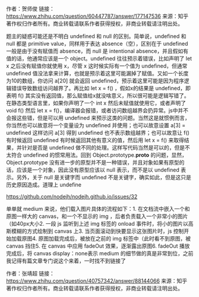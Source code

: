 作者：贺师俊
链接：https://www.zhihu.com/question/60447787/answer/177147536
来源：知乎
著作权归作者所有。商业转载请联系作者获得授权，非商业转载请注明出处。

题主的疑惑可能还是不明白 undefined 和 null 的区别。简单说，undefined 和 null 都是 primitive value，同样用于表达 absence（空），区别在于 undefined 一般是由于没有赋值而 absence，而 null 是 intentional absence，并且假如有值的话，他通常应该是一个 object。undefined 往往预示着错误，比如声明了 let x 之后没有赋值你就使用 x，尽管 x 这时候实际有一个值为 undefined，但通常 undefined 值没法拿来计算，也就是预示着这里可能漏掉了赋值。又如一个长度为10的数组，你访问 a[20] 就会返回 undefined，预示着这里可能是因为程序逻辑错误导致数组访问越界了。再比如 let x = f() ，假如x的结果是 undefined，即表明 f() 其实没有返回值，那么赋值给x就没啥意义，所以很可能是逻辑写错了。在静态类型语言里，如果你声明了一个 int x 然后未赋值就使用它，或者声明了 void f() 然后 let x = f()，编译器会报错，或者访问数组越界会扔异常。js中并不会报这些错，但是可以用 undefined 来预示这类的问题。当然这是就惯例而言，你当然也可以故意将一个变量设为 undefined 并使用；也可以故意设置 a[3] = undefined 这样访问 a[3] 得到 undefined 也不表示数组越界；也可以故意让 f() 有时候返回 undefined 有时候返回其他有意义的值，然后用 let x = f() 来取得结果，并针对是否是 undefined 做不同的处理。这样写代码当然是可以的，但是不太符合 undefined 的惯常用法。回到 Object.prototype.__proto__ 的问题，显然，Object.prototype 没有进一步的原型并不是一种错误，并且对象如果有原型的话，应该是一个对象，因此没有原型应该以 null 表示，而不是以 undefined 表示。另外，关于 null 是关键字而 undefined 不是关键字，确实如此，但是这只是历史原因造成。道理上 undefine

https://github.com/nodejh/nodejh.github.io/issues/32




单单就 medium 来说，他们载入图片具体的流程如下：1. 在文档流中嵌入一个和原图一样大的 canvas，和一个不显示的 img ，后者负责载入一个非常小的图片（如40px大小2. 一段 js 监听到上述 img 标签的 onload 事件时，将小的图片以高斯模糊的方式绘制到 canvas 上3. 当页面滚动到快要显示这张图片时，js 控制开始加载原图4. 原图加载完成后，被放在之前的 img 标签中（此时看不到原图，被 canvas 挡住5. 在 canvas 中应用 fadeOut 效果，逐渐露出原图6. fadeOut 播放完成后，将 canvas display：none表示 medium 的细节做的真是非常到位，之前我记得有篇文章专门说这个来着，一时找不到链接了

作者：张靖超
链接：https://www.zhihu.com/question/40757342/answer/88144066
来源：知乎
著作权归作者所有。商业转载请联系作者获得授权，非商业转载请注明出处。